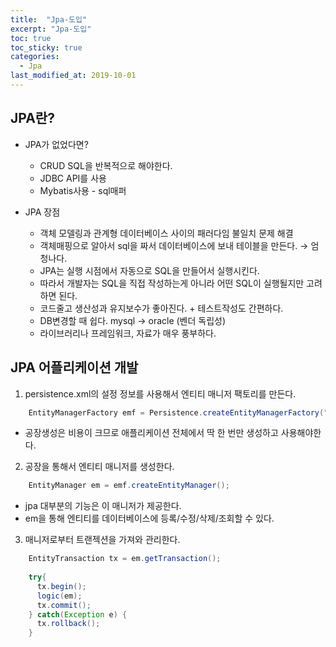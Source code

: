 ```yaml
---
title:  "Jpa-도입"
excerpt: "Jpa-도입"
toc: true
toc_sticky: true  
categories:
  - Jpa
last_modified_at: 2019-10-01
---
```


## JPA란?

- JPA가 없었다면?
    - CRUD SQL을 반복적으로 해야한다.
    - JDBC API를 사용
    - Mybatis사용 - sql매퍼
    
- JPA 장점
    - 객체 모델링과 관계형 데이터베이스 사이의 패러다임 불일치 문제 해결
    - 객체매핑으로 알아서 sql을 짜서 데이터베이스에 보내 테이블을 만든다. → 엄청나다.
    - JPA는 실행 시점에서 자동으로 SQL을 만들어서 실행시킨다.
    - 따라서 개발자는 SQL을 직접 작성하는게 아니라 어떤 SQL이 실행될지만 고려하면 된다.
    - 코드줄고 생산성과 유지보수가 좋아진다. + 테스트작성도 간편하다.
    - DB변경할 때 쉽다. mysql → oracle (벤더 독립성)
    - 라이브러리나 프레임워크, 자료가 매우 풍부하다.


## JPA 어플리케이션 개발
1. persistence.xml의 설정 정보를 사용해서 엔티티 매니저 팩토리를 만든다.
```java
    EntityManagerFactory emf = Persistence.createEntityManagerFactory("jpabook");
```
   - 공장생성은 비용이 크므로 애플리케이션 전체에서 딱 한 번만 생성하고 사용해야한다.


2. 공장을 통해서 엔티티 매니저를 생성한다.
```java
    EntityManager em = emf.createEntityManager();
```
   - jpa 대부분의 기능은 이 매니저가 제공한다.
   - em을 통해 엔티티를 데이터베이스에 등록/수정/삭제/조회할 수 있다.


3. 매니저로부터 트랜젝션을 가져와 관리한다.
```java
    EntityTransaction tx = em.getTransaction();
    
    try{
      tx.begin();
      logic(em);
      tx.commit();
    } catch(Exception e) {
      tx.rollback();
    }
```

